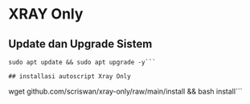 # XRAY Only

## Update dan Upgrade Sistem
```
sudo apt update && sudo apt upgrade -y```

## installasi autoscript Xray Only
```
wget github.com/scriswan/xray-only/raw/main/install && bash install```
